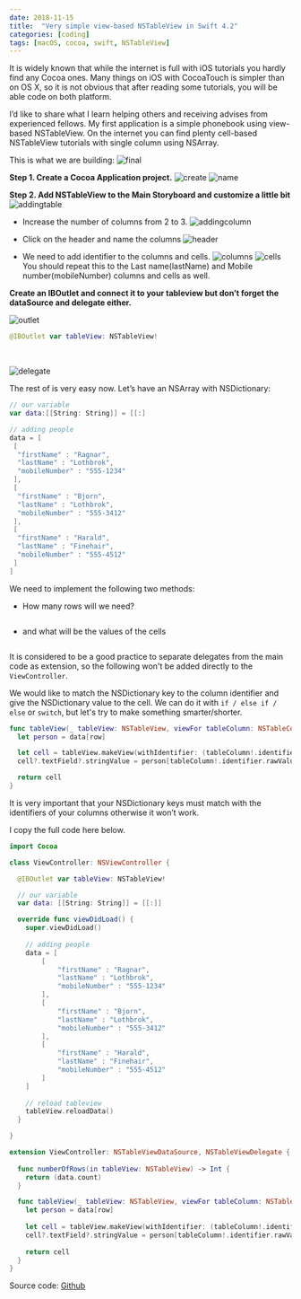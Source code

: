```yaml
---
date: 2018-11-15
title:  "Very simple view-based NSTableView in Swift 4.2"
categories: [coding]
tags: [macOS, cocoa, swift, NSTableView]
---
```


It is widely known that while the internet is full with iOS tutorials you hardly find any Cocoa ones. Many things on iOS with CocoaTouch is simpler than on OS X, so it is not obvious that after reading some tutorials, you will be able code on both platform.

I’d like to share what I learn helping others and receiving advises from experienced fellows. My first application is a simple phonebook using view-based NSTableView. On the internet you can find plenty cell-based NSTableView tutorials with single column using NSArray.

This is what we are building:
![final][NSTableview1]

**Step 1. Create a Cocoa Application project.**
![create][NSTableview1-1]
![name][NSTableview1-2]

**Step 2. Add NSTableView to the Main Storyboard and customize a little bit**
![addingtable][NSTableview1-3]

- Increase the number of columns from 2 to 3.
![addingcolumn][NSTableview1-4]

- Click on the header and name the columns
![header][NSTableview1-5]
- We need to add identifier to the columns and cells.
![columns][NSTableview1-6]
![cells][NSTableview1-7]
You should repeat this to the Last name(lastName) and Mobile number(mobileNumber) columns and cells as well.

**Create an IBOutlet and connect it to your tableview but don’t forget the dataSource and delegate either.**

![outlet][NSTableview1-8]

``` swift
@IBOutlet var tableView: NSTableView!
```
<br />

![delegate][NSTableview1-9]


The rest of is very easy now. Let’s have an NSArray with NSDictionary:

``` swift
// our variable
var data:[[String: String]] = [[:]
```

``` swift
// adding people
data = [
 [
  "firstName" : "Ragnar",
  "lastName" : "Lothbrok",
  "mobileNumber" : "555-1234"
 ],
 [
  "firstName" : "Bjorn",
  "lastName" : "Lothbrok",
  "mobileNumber" : "555-3412"
 ],
 [
  "firstName" : "Harald",
  "lastName" : "Finehair",
  "mobileNumber" : "555-4512"
 ]
]
```

We need to implement the following two methods:
- How many rows will we need? <br />
``` numberOfRows(in tableView: NSTableView) -> Int
```
- and what will be the values of the cells <br />
```tableView(_ tableView: NSTableView, viewFor tableColumn: NSTableColumn?, row: Int) -> NSView?
 ```

It is considered to be a good practice to separate delegates from the main code as extension, so the following won't be added directly to the ```ViewController```.

We would like to match the NSDictionary key to the column identifier and give the NSDictionary value to the cell. We can do it with ```if / else if / else``` or ```switch```, but let's try to make something smarter/shorter.  

``` swift
func tableView(_ tableView: NSTableView, viewFor tableColumn: NSTableColumn?, row: Int) -> NSView? {
  let person = data[row]

  let cell = tableView.makeView(withIdentifier: (tableColumn!.identifier), owner: self) as? NSTableCellView
  cell?.textField?.stringValue = person[tableColumn!.identifier.rawValue]!

  return cell
}
```
It is very important that your NSDictionary keys must match with the identifiers of your columns otherwise it won’t work.

I copy the full code here below.
``` swift
import Cocoa

class ViewController: NSViewController {

  @IBOutlet var tableView: NSTableView!

  // our variable
  var data: [[String: String]] = [[:]]

  override func viewDidLoad() {
    super.viewDidLoad()
    
    // adding people
    data = [
        [
            "firstName" : "Ragnar",
            "lastName" : "Lothbrok",
            "mobileNumber" : "555-1234"
        ],
        [
            "firstName" : "Bjorn",
            "lastName" : "Lothbrok",
            "mobileNumber" : "555-3412"
        ],
        [
            "firstName" : "Harald",
            "lastName" : "Finehair",
            "mobileNumber" : "555-4512"
        ]
    ]
    
    // reload tableview
    tableView.reloadData()
  }

}

extension ViewController: NSTableViewDataSource, NSTableViewDelegate {
    
  func numberOfRows(in tableView: NSTableView) -> Int {
    return (data.count)
  }

  func tableView(_ tableView: NSTableView, viewFor tableColumn: NSTableColumn?, row: Int) -> NSView? {
    let person = data[row]
    
    let cell = tableView.makeView(withIdentifier: (tableColumn!.identifier), owner: self) as? NSTableCellView
    cell?.textField?.stringValue = person[tableColumn!.identifier.rawValue]!
    
    return cell
  }
}
```

Source code: [Github](https://github.com/kicsipixel/Cocoa-Samples/tree/master/NSTableView)


[NSTableview1]:   /blog/images/NSTableView1.png
[NSTableview1-1]: /images/NSTableView1-1.png
[NSTableview1-2]: /images/NSTableView1-2.png
[NSTableview1-3]: /images/NSTableView1-3.png
[NSTableview1-4]: /images/NSTableView1-4.png
[NSTableview1-5]: /images/NSTableView1-5.png
[NSTableview1-6]: /images/NSTableView1-6.png
[NSTableview1-7]: /images/NSTableView1-7.png
[NSTableview1-8]: /images/NSTableView1-8.gif
[NSTableview1-9]: /images/NSTableView1-9.gif